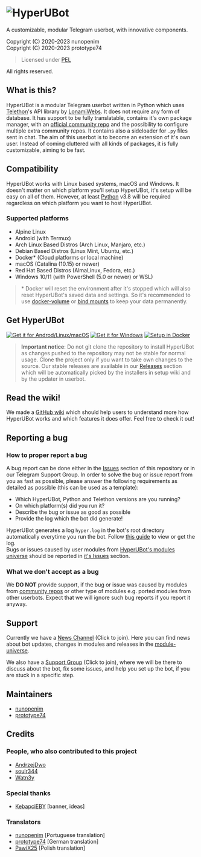  # ![HyperUBot](https://github.com/prototype74/HyperUBot/wiki/resources/hyperanim2021final_KebapciEBY.gif)

A customizable, modular Telegram userbot, with innovative components.

Copyright (C) 2020-2023 nunopenim\
Copyright (C) 2020-2023 prototype74

> Licensed under [PEL](https://github.com/prototype74/HyperUBot/blob/master/LICENSE.md)

All rights reserved.

## What is this?

HyperUBot is a modular Telegram userbot written in Python which uses 
[Telethon](https://github.com/LonamiWebs/Telethon)'s API library by 
[LonamiWebs](https://github.com/LonamiWebs). It does not require any form of 
database. It has support to be fully translatable, contains it's own package manager, 
with an [official community repo](https://github.com/nunopenim/module-universe) 
and the possibility to configure multiple extra community repos. It contains 
also a sideloader for `.py` files sent in chat. The aim of this userbot is to 
become an extension of it's own user. Instead of coming cluttered with all 
kinds of packages, it is fully customizable, aiming to be fast.

## Compatibility

HyperUBot works with Linux based systems, macOS and Windows. It doesn't matter 
on which platform you'll setup HyperUBot, it's setup will be easy on all of 
them. However, at least [Python](https://www.python.org/) v3.8 will be required 
regardless on which platform you want to host HyperUBot.

### Supported platforms

- Alpine Linux
- Android (with Termux)
- Arch Linux Based Distros (Arch Linux, Manjaro, etc.)
- Debian Based Distros (Linux Mint, Ubuntu, etc.)
- Docker* (Cloud platforms or local machine)
- macOS (Catalina (10.15) or newer)
- Red Hat Based Distros (AlmaLinux, Fedora, etc.)
- Windows 10/11 (with PowerShell (5.0 or newer) or WSL)

> \* Docker will reset the environment after it's stopped which will also reset 
HyperUBot's saved data and settings. So it's recommended to use 
[docker-volume](https://docs.docker.com/storage/volumes/) or 
[bind mounts](https://docs.docker.com/storage/bind-mounts/) to keep your data 
permanently.

## Get HyperUBot

[![Get it for Androd/Linux/macOS](https://dabuttonfactory.com/button.png?t=Get+it+for+Android%2FLinux%2FmacOS&f=Ubuntu-Bold&ts=15&tc=fff&hp=40&vp=20&c=round&bgt=unicolored&bgc=15d798)](https://github.com/prototype74/HyperUBot/wiki/Installation-and-Setup#installation-on-posix-systems-local) [![Get it for Windows](https://dabuttonfactory.com/button.png?t=Get+it+for+Windows&f=Ubuntu-Bold&ts=15&tc=fff&hp=40&vp=20&c=round&bgt=unicolored&bgc=6fa8dc)](https://github.com/prototype74/HyperUBot/wiki/Installation-and-Setup#installation-on-windows-local) [![Setup in Docker](https://dabuttonfactory.com/button.png?t=Setup+in+Docker&f=Ubuntu-Bold&ts=15&tc=fff&hp=40&vp=20&c=round&bgt=unicolored&bgc=f00)](https://github.com/prototype74/HyperUBot/wiki/Installation-and-Setup#setup-in-docker-cloud-platform-or-local)


> **Important notice**: Do not git clone the repository to install HyperUBot as 
changes pushed to the repository may not be stable for normal usage. Clone the 
project only if you want to take own changes to the source. Our stable releases 
are available in our [Releases](https://github.com/prototype74/HyperUBot/releases) 
section which will be automatically picked by the installers in setup wiki and 
by the updater in userbot.

## Read the wiki!

We made a [GitHub wiki](https://github.com/prototype74/HyperUBot/wiki) which 
should help users to understand more how HyperUBot works and which features it 
does offer. Feel free to check it out!

## Reporting a bug

### How to proper report a bug

A bug report can be done either in the 
[Issues](https://github.com/prototype74/HyperUBot/issues) section of this 
repository or in our Telegram Support Group. In order to solve the bug or issue 
report from you as fast as possible, please answer the following requirements 
as detailed as possible (this can be used as a template):

- Which HyperUBot, Python and Telethon versions are you running?
- On which platform(s) did you run it?
- Describe the bug or issue as good as possible
- Provide the log which the bot did generate!

HyperUBot generates a log `hyper.log` in the bot's root directory automatically 
everytime you run the bot. Follow 
[this guide](https://github.com/prototype74/HyperUBot/wiki/Logging#get-or-view-hyperlog-file) 
to view or get the log.\
Bugs or issues caused by user modules from 
[HyperUBot's modules universe](https://github.com/nunopenim/module-universe) should 
be reported in [it's Issues](https://github.com/nunopenim/module-universe/issues) 
section.

### What we don't accept as a bug

We **DO NOT** provide support, if the bug or issue was caused by modules from 
[community repos](https://github.com/prototype74/HyperUBot/wiki/Community-Repos) 
or other type of modules e.g. ported modules from other userbots. Expect that we 
will ignore such bug reports if you report it anyway.

## Support

Currently we have a [News Channel](https://t.me/HyperUBotNews) (Click to join). 
Here you can find news about bot updates, changes in modules and releases in the 
[module-universe](https://github.com/nunopenim/module-universe).

We also have a [Support Group](https://t.me/HyperUBotSupport) (Click to join), 
where we will be there to discuss about the bot, fix some issues, and help you 
set up the bot, if you are stuck in a specific step.

## Maintainers

- [nunopenim](https://github.com/nunopenim)
- [prototype74](https://github.com/prototype74)

## Credits

### People, who also contributed to this project

- [AndrzejDwo](https://github.com/AndrzejDwo)
- [soulr344](https://github.com/soulr344)
- [Watn3y](https://github.com/Watn3y)

### Special thanks

- [KebapciEBY](https://github.com/KebapciEBY) [banner, ideas]

### Translators

- [nunopenim](https://github.com/nunopenim) [Portuguese translation]
- [prototype74](https://github.com/prototype74) [German translation]
- [PawiX25](https://github.com/PawiX25) [Polish translation]
